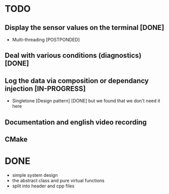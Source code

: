 # TODO
## Display the sensor values on the terminal [DONE]
- Multi-threading [POSTPONDED]
## Deal with various conditions (diagnostics) [DONE]
## Log the data via composition or dependancy injection [IN-PROGRESS]
- Singletone [Design pattern] [DONE] but we found that we don't need it here
## Documentation and english video recording
## CMake

# DONE
- simple system design
- the abstract class and pure virtual functions
- split into header and cpp files

